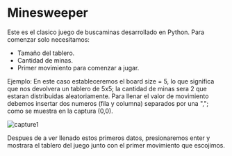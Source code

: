 # Minesweeper
Este es el clasico juego de buscaminas desarrollado en Python.
Para comenzar solo necesitamos:
- Tamaño del tablero.
- Cantidad de minas.
- Primer movimiento para comenzar a jugar.

Ejemplo: En este caso estableceremos el board size = 5, lo que significa que nos devolvera un tablero de 5x5; la cantidad de minas sera 2
que estaran distribuidas aleatoriamente.
Para llenar el valor de movimiento debemos insertar dos numeros (fila y columna) separados por una ","; como se muestra en la captura 
(0,0).

![capture1](https://user-images.githubusercontent.com/3207930/51855999-91849900-22fc-11e9-8ef9-eaa9215f5164.PNG)

Despues de a ver llenado estos primeros datos, presionaremos enter y mostrara el tablero del juego junto con el primer movimiento que 
escojimos.






